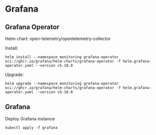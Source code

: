 # Grafana

## Grafana Operator

Helm chart: open-telemetry/opentelemetry-collector

Install:
```
helm install --namespace monitoring grafana-operator oci://ghcr.io/grafana/helm-charts/grafana-operator -f helm.grafana-operator.yaml --version v5.10.0
```

Upgrade:
```
helm upgrade --namespace monitoring grafana-operator oci://ghcr.io/grafana/helm-charts/grafana-operator -f helm.grafana-operator.yaml --version v5.10.0
```

## Grafana

Deploy Grafana instance

```
kubectl apply -f grafana
```


